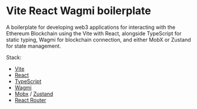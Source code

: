 # Vite React Wagmi boilerplate

A boilerplate for developing web3 applications for interacting with the Ethereum Blockchain using the Vite with React, alongside TypeScript for static typing, Wagmi for blockchain connection, and either MobX or Zustand for state management.  

Stack:

- [Vite](https://github.com/vitejs/vite)
- [React](https://github.com/facebook/react/)
- [TypeScript](https://github.com/microsoft/TypeScript/)
- [Wagmi](https://github.com/wagmi-dev/wagmi)
- [Mobx](https://github.com/mobxjs/mobx) / [Zustand](https://github.com/pmndrs/zustand)
- [React Router](https://github.com/remix-run/react-router)
